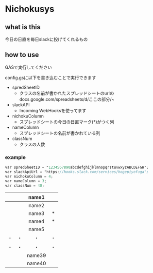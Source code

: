 # Nichokusys

##  what is this
今日の日直を毎日slackに投げてくれるもの

## how to use

GASで実行してください

config.gsに以下を書き込むことで実行できます

* spredSheetID
  * クラスの名前が書かれたスプレッドシートのurlの　docs.google.com/spreadsheets/d/ここの部分/~
* slackAPI
  * Incoming WebHooksを使ってます
* nichokuColumn 
  * スプレッドシートの今日の日直マーク(*)がつく列
* nameColumn 
  * スプレッドシートの名前が書かれている列
* classNum 
  * クラスの人数

### example
```config.gs
var spredSheetID = "1234567890abcdefghijklmnopqrstuvwxyzABCDEFGH";
var slackApiUrl = "https://hooks.slack.com/services/hogepiyofuga";
var nichokuColumn = 4;
var nameColumn = 3;
var classNum = 40; 
```


| | |name1| |
|:-----------|------------:|:------------:|:------------:|
| | |name2 | |
| | |name3 |* |
| | |name4 | *|
| | |name5 | |
| ・|・ |・ |・ |
| ・|・ |・ |・ |
| | |name39 | |
| | |name40 | |
